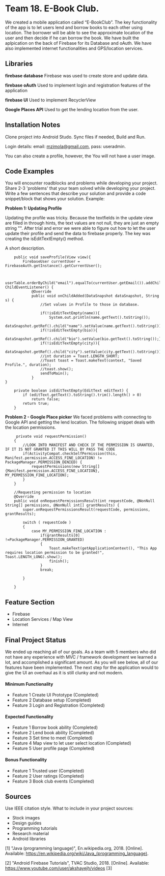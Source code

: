 # Team 18. E-Book Club.

We created  a mobile application called “E-BookClub”. The key functionality of the app is to let
users lend and borrow books to each other using location. The borrower will be able to see the
approximate location of the user and then decide if he can borrow the book. We have built the aplpication
on the back of Firebase for its Database and oAuth. We have also implemented internet functionalities and
GPS/location services.

## Libraries

**firebase database** Firebase was used to create store and update data.

**firebase oAuth** Used to implement login and registration features of the application

**firebase UI** Used to implement RecyclerView

**Google Places API** Used to get the lending location from the user. 

## Installation Notes
Clone project into Android Studo. Sync files if needed, Build and Run.

Login details: email: mzimola@gmail.com, pass: useradmin.

You can also create a profile, however, the You will not have a user image.

## Code Examples
You will encounter roadblocks and problems while developing your project. Share 2-3 'problems' that your team solved while developing your project. Write a few sentences that describe your solution and provide a code snippet/block that shows your solution. Example:

**Problem 1: Updating Profile**

Updating the profile was tricky. Because the textfields in the update view are filled in through hints, the
text values are not null, they are just an empty string "". After trial and error we were able to figure out
how to let the user update their profile and send the data to firebase properly. The key was creating the isEditTextEmpty() method.

A short description.
```
    public void saveProfile(View view){
        FirebaseUser currentUser = FirebaseAuth.getInstance().getCurrentUser();


        userTable.orderByChild("email").equalTo(currentUser.getEmail()).addChildEventListener(new ChildEventListener() {
            @Override
            public void onChildAdded(DataSnapshot dataSnapshot, String s) {
                //Set values in Profile to those in database.

                if(!isEditTextEmpty(name)){
                    System.out.println(name.getText().toString());
                    dataSnapshot.getRef().child("name").setValue(name.getText().toString());}
                if(!isEditTextEmpty(bio)){
                    dataSnapshot.getRef().child("bio").setValue(bio.getText().toString());}
                if(!isEditTextEmpty(city)){
                    dataSnapshot.getRef().child("city").setValue(city.getText().toString());}
                //int duration = Toast.LENGTH_SHORT;
                //Toast toast = Toast.makeText(context, "Saved Profile.", duration);
                //toast.show();
                sendToMain();
            }
}

    private boolean isEditTextEmpty(EditText editText) {
        if (editText.getText().toString().trim().length() > 0)
            return false;
        return true;
    }
```

**Problem 2 - Google Place picker**
We faced problems with connecting to Google API and getting the lend location. The following snippet deals with the location permissions.

```
     private void requestPermission()
    {
        //LOOK INTO MANIFEST AND CHECK IF THE PERMISSION IS GRANTED, IF IT IS NOT GRANTED IT THIS WILL BY PASS THE CODE
        if(ActivityCompat.checkSelfPermission(this, Manifest.permission.ACCESS_FINE_LOCATION) != PackageManager.PERMISSION_DENIED) {
            requestPermissions(new String[]{Manifest.permission.ACCESS_FINE_LOCATION}, MY_PERMISSION_FINE_LOCATION);
        }
    }

    //Requesting permission to location
    @Override
    public void onRequestPermissionsResult(int requestCode, @NonNull String[] permissions, @NonNull int[] grantResults) {
        super.onRequestPermissionsResult(requestCode, permissions, grantResults);

        switch ( requestCode )
        {
            case MY_PERMISSION_FINE_LOCATION :
                if(grantResults[0] !=PackageManager.PERMISSION_GRANTED)
                {
                    Toast.makeText(getApplicationContext(), "This App requires location permission to be granted!", Toast.LENGTH_LONG).show();
                    finish();
                }
                break;

        }

    }
```

## Feature Section
- Firebase
- Location Services / Map View
- Internet


## Final Project Status

We ended up reaching all of our goals. As a team with 5 members who did not have any experience with MVC / framework development
we learned a lot, and accomplished a significant amount. As you will see below, all of our features have been implemented. The next step for the application would to give the UI an overhaul as it is still clunky and not modern.

#### Minimum Functionality
- Feature 1 Create UI Prototype (Completed)
- Feature 2 Database setup (Completed)
- Feature 3 Login and Registration (Completed)

#### Expected Functionality
- Feature 1 Borrow book ability (Completed)
- Feature 2 Lend book ability (Completed)
- Feature 3 Set time to meet (Completed)
- Feature 4 Map view to let user select location (Completed)
- Feature 5 User profile page (Completed)

#### Bonus Functionality
- Feature 1 Trusted user (Completed)
- Feature 2 User ratings (Completed)
- Feature 3 Book club events (Completed)

## Sources
Use IEEE citation style.
What to include in your project sources:
- Stock images
- Design guides
- Programming tutorials
- Research material
- Android libraries

[1] "Java (programming language)", En.wikipedia.org, 2018. [Online]. Available: https://en.wikipedia.org/wiki/Java_(programming_language).

[2] "Android Firebase Tutorials", TVAC Studio, 2018. [Online]. Available: https://www.youtube.com/user/akshayejh/videos
[3] 
